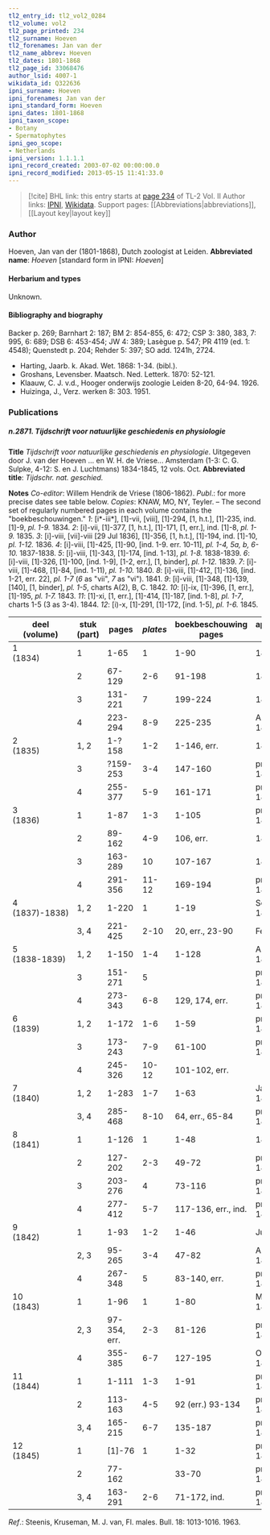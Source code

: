 ```yaml
---
tl2_entry_id: tl2_vol2_0284
tl2_volume: vol2
tl2_page_printed: 234
tl2_surname: Hoeven
tl2_forenames: Jan van der
tl2_name_abbrev: Hoeven
tl2_dates: 1801-1868
tl2_page_id: 33068476
author_lsid: 4007-1
wikidata_id: Q322636
ipni_surname: Hoeven
ipni_forenames: Jan van der
ipni_standard_form: Hoeven
ipni_dates: 1801-1868
ipni_taxon_scope: 
- Botany
- Spermatophytes
ipni_geo_scope: 
- Netherlands
ipni_version: 1.1.1.1
ipni_record_created: 2003-07-02 00:00:00.0
ipni_record_modified: 2013-05-15 11:41:33.0
---
```


> [!cite] BHL link: this entry starts at [page 234](https://www.biodiversitylibrary.org/page/33068476) of TL-2 Vol. II
> Author links: [IPNI](https://www.ipni.org/a/4007-1), [Wikidata](https://www.wikidata.org/wiki/Q322636). Support pages: [[Abbreviations|abbreviations]], [[Layout key|layout key]]

### Author

Hoeven, Jan van der (1801-1868), Dutch zoologist at Leiden. 
**Abbreviated name**: *Hoeven* \[standard form in IPNI: *Hoeven*\]

#### Herbarium and types

Unknown.

#### Bibliography and biography

Backer p. 269; Barnhart 2: 187; BM 2: 854-855, 6: 472; CSP 3: 380, 383, 7: 995, 6: 689; DSB 6: 453-454; JW 4: 389; Lasègue p. 547; PR 4119 (ed. 1: 4548); Quenstedt p. 204; Rehder 5: 397; SO add. 1241h, 2724.
- Harting, Jaarb. k. Akad. Wet. 1868: 1-34. (bibl.).
- Groshans, Levensber. Maatsch. Ned. Letterk. 1870: 52-121.
- Klaauw, C. J. v.d., Hooger onderwijs zoologie Leiden 8-20, 64-94. 1926.
- Huizinga, J., Verz. werken 8: 303. 1951.

### Publications

##### n.2871. Tijdschrift voor natuurlijke geschiedenis en physiologie

**Title**
*Tijdschrift voor natuurlijke geschiedenis en physiologie*. Uitgegeven door J. van der Hoeven ... en W. H. de Vriese... Amsterdam (1-3: C. G. Sulpke, 4-12: S. en J. Luchtmans) 1834-1845, 12 vols. Oct.
**Abbreviated title**: *Tijdschr. nat. geschied.*

**Notes**
*Co-editor*: Willem Hendrik de Vriese (1806-1862).
*Publ*.: for more precise dates see table below. *Copies*: KNAW, MO, NY, Teyler. – The second set of regularly numbered pages in each volume contains the "boekbeschouwingen."
*1*: \[i\*-iii\*\], \[1\]-vii, \[viii\], \[1\]-294, \[1, h.t.\], \[1\]-235, ind. \[1\]-9, *pl. 1-9.* 1834.
*2*: \[i\]-vii, \[1\]-377, \[1, h.t.\], \[1\]-171, \[1, err.\], ind. \[1\]-8, *pl. 1-9.* 1835.
*3*: \[i\]-viii, \[vii\]-viii \[29 Jul 1836\], \[1\]-356, \[1, h.t.\], \[1\]-194, ind. \[1\]-10, *pl. 1-12.* 1836.
*4*: \[i\]-viii, \[1\]-425, \[1\]-90, \[ind. 1-9. err. 10-11\], *pl. 1-4, 5a, b, 6-10.* 1837-1838.
*5*: \[i\]-viii, \[1\]-343, \[1\]-174, \[ind. 1-13\], *pl. 1-8.* 1838-1839.
*6*: \[i\]-viii, \[1\]-326, \[1\]-100, \[ind. 1-9\], \[1-2, err.\], \[1, binder\], *pl. 1-12.* 1839.
*7*: \[i\]-viii, \[1\]-468, \[1\]-84, \[ind. 1-11), *pl. 1-10.* 1840.
*8*: \[i\]-viii, \[1\]-412, \[1\]-136, \[ind. 1-21, err. 22\], *pl. 1-7* (*6* as "vii", *7* as "vi"). 1841.
*9*: \[i\]-viii, \[1\]-348, \[1\]-139, \[140\], \[1, binder\], *pl. 1-5*, charts A(2), B, C. 1842.
*10*: \[i\]-ix, \[1\]-396, \[1, err.\], \[1\]-195, *pl. 1-7.* 1843.
*11*: \[1\]-xi, \[1, err.\], \[1\]-414, \[1\]-187, \[ind. 1-8\], *pl. 1-7*, charts 1-5 (3 as 3-4). 1844.
*12*: \[i)-x, \[1\]-291, \[1\]-172, \[ind. 1-5\], *pl. 1-6.* 1845.

|deel<br/>(volume)	|stuk<br/>(part)	|pages	|*plates*	|boekbeschouwing<br/>pages	|approximate<br/>dates|
|---	|---	|---	|---	|---	|---	|
|1<br/>(1834)	|1	|1-65	|1	|1-90	|1834|
|	|2	|67-129	|2-6	|91-198	|1834|
|	|3	|131-221	|7	|199-224	|1834|
|	|4	|223-294	|8-9	|225-235	|Aug-Dec 1834|
|2<br/>(1835)	|1, 2	|1-?158	|1-2	|1-146, err.	|1835|
|	|3	|?159-253	|3-4	|147-160	|prob. Jun 1835|
|	|4	|255-377	|5-9	|161-171	|prob. Feb 1836|
|3<br/>(1836)	|1	|1-87	|1-3	|1-105	|prob. Jun 1836|
|	|2	|89-162	|4-9	|106, err.	|1836|
|	|3	|163-289	|10	|107-167	|1836|
|	|4	|291-356	|11-12	|169-194	|prob. Apr 1837|
|4<br/>(1837)-1838)	|1, 2	|1-220	|1	|1-19	|Sep-Dec 1837|
|	|3, 4	|221-425	|2-10	|20, err., 23-90	|Feb 1838|
|5<br/>(1838-1839)	|1, 2	|1-150	|1-4	|1-128	|Aug-Dec 1838|
|	|3	|151-271	|5	|	|prob. Dec 1838|
|	|4	|273-343	|6-8	|129, 174, err.	|prob. Mar 1839|
|6<br/>(1839)	|1, 2	|1-172	|1-6	|1-59	|prob. Mai 1839|
|	|3	|173-243	|7-9	|61-100	|prob. Jul 1839|
|	|4	|245-326	|10-12	|101-102, err.|
|7<br/>(1840)	|1, 2	|1-283	|1-7	|1-63	|Jan-Jun 1840|
|	|3, 4	|285-468	|8-10	|64, err., 65-84	|prob. Nov 1840|
|8<br/>(1841)	|1	|1-126	|1	|1-48	|1841 prim.|
|	|2	|127-202	|2-3	|49-72	|prob. Mai 1841|
|	|3	|203-276	|4	|73-116	|prob. Jul 1841|
|	|4	|277-412	|5-7	|117-136, err., ind.	|prob. Nov 1841|
|9<br/>(1842)	|1	|1-93	|1-2	|1-46	|Jun 1842|
|	|2, 3	|95-265	|3-4	|47-82	|Aug-Sep 1842|
|	|4	|267-348	|5	|83-140, err.	|prob. Nov 1842|
|10<br/>(1843)	|1	|1-96	|1	|1-80	|Mar-Mai 1843|
|	|2, 3	|97-354, err.	|2-3	|81-126	|prob. Sep 1843|
|	|4	|355-385	|6-7	|127-195	|Oct-Dec 1843|
|11<br/>(1844)	|1	|1-111	|1-3	|1-91	|prob. Mai 1844|
|	|2	|113-163	|4-5	|92 (err.) 93-134	|prob. Aug 1844|
|	|3, 4	|165-215	|6-7	|135-187	|prob. Dec 1844|
|12<br/>(1845)	|1	|\[1\]-76	|1	|1-32	|prob. Mai 1845|
|	|2	|77-162	|	|33-70	|prob. Jul 1845|
|	|3, 4	|163-291	|2-6	|71-172, ind.	|prob. Mar 1846|

*Ref*.: Steenis, Kruseman, M. J. van, Fl. males. Bull. 18: 1013-1016. 1963.

